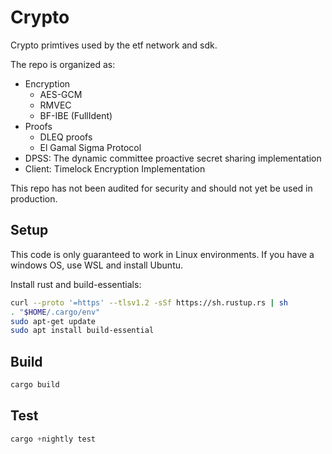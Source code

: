 # Crypto

Crypto primtives used by the etf network and sdk.

The repo is organized as:
- Encryption
    - AES-GCM 
    - RMVEC
    - BF-IBE (FullIdent)
- Proofs
    - DLEQ proofs
    - El Gamal Sigma Protocol
- DPSS: The dynamic committee proactive secret sharing implementation
- Client: Timelock Encryption Implementation

This repo has not been audited for security and should not yet be used in production.

## Setup

This code is only guaranteed to work in Linux environments. If you have a windows OS, use WSL and install Ubuntu.

Install rust and build-essentials:

``` bash
curl --proto '=https' --tlsv1.2 -sSf https://sh.rustup.rs | sh
. "$HOME/.cargo/env"
sudo apt-get update
sudo apt install build-essential
```

## Build

``` rust
cargo build
```

## Test

``` rust
cargo +nightly test
```
